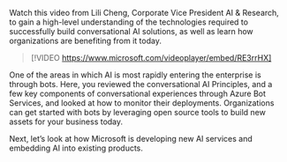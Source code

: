 Watch this video from Lili Cheng, Corporate Vice President AI & Research, to gain a high-level understanding of the technologies required to successfully build conversational AI solutions, as well as learn how organizations are benefiting from it today.

> [!VIDEO https://www.microsoft.com/videoplayer/embed/RE3rrHX]

One of the areas in which AI is most rapidly entering the enterprise is through bots. Here, you reviewed the conversational AI Principles, and a few key components of conversational experiences through Azure Bot Services, and looked at how to monitor their deployments. Organizations can get started with bots by leveraging open source tools to build new assets for your business today.

Next, let’s look at how Microsoft is developing new AI services and embedding AI into existing products.